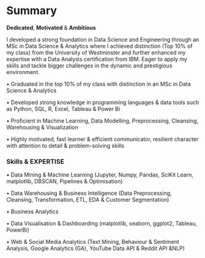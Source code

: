 # Summary
**Dedicated**, **Motivated** & **Ambitious** 

I developed a strong foundation in Data Science and Engineering through an MSc in Data Science & Analytics where I achieved distinction (Top 10% of my class) from the University of Westminster and further enhanced my expertise with a Data Analysis certification from IBM. 
Eager to apply my skills and tackle bigger challenges in the dynamic and prestigious environment.

• Graduated in the top 10% of my class with distinction in an MSc in Data Science & Analytics 

• Developed strong knowledge in programming languages & data tools such as Python, SQL, R, Excel, Tableau & Power Bi 

• Proficient in Machine Learning, Data Modelling, Preprocessing, Cleansing, Warehousing & Visualization 

• Highly motivated, fast learner & efficient communicator, resilient character with attention to detail & problem-solving skills  

### Skills & EXPERTISE 

• Data Mining & Machine Learning (Jupyter, Numpy, Pandas, SciKit Learn, matplotlib, DBSCAN, Pipelines & Optimisation)

• Data Warehousing & Business Intelligence (Data Preprocessing, Cleansing, Transformation, ETL, EDA & Customer Segmentation)

• Business Analytics

• Data Visualisation & Dashboarding (matplotlib, seaborn, ggplot2, Tableau, PowerBi)

• Web & Social Media Analytics (Text Mining, Behaviour & Sentiment Analysis, Google Analytics (GA), YouTube Data API & Reddit API &NLP)
